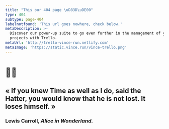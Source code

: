 ```yaml
---
title: "This our 404 page \uD83D\uDE00"
type: 404
subtype: page-404
labelnotfound: 'This url goes nowhere, check below.'
metaDescription: >-
  Discover our power-up suite to go even further in the management of your
  projects with Trello.
metaUrl: 'http://trello-vince-run.netlify.com'
metaImage: 'https://static.vince.run/vince-trello.png'
---
```

# 🐰⏰

## «  If you knew Time as well as I do, said the Hatter, you would know that he is not lost. It loses himself. »

### Lewis Carroll, *Alice in Wonderland.*



